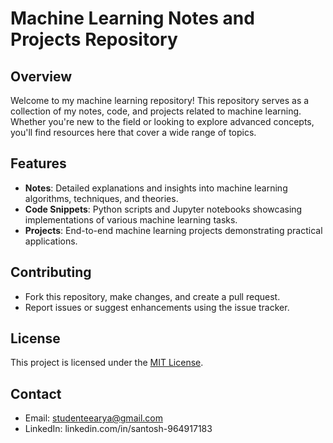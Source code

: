 

# Machine Learning Notes and Projects Repository

## Overview
Welcome to my machine learning repository! This repository serves as a collection of my notes, code, and projects related to machine learning. Whether you're new to the field or looking to explore advanced concepts, you'll find resources here that cover a wide range of topics.

## Features
- **Notes**: Detailed explanations and insights into machine learning algorithms, techniques, and theories.
- **Code Snippets**: Python scripts and Jupyter notebooks showcasing implementations of various machine learning tasks.
- **Projects**: End-to-end machine learning projects demonstrating practical applications.


## Contributing
- Fork this repository, make changes, and create a pull request.
- Report issues or suggest enhancements using the issue tracker.

## License
This project is licensed under the [MIT License](LICENSE).

## Contact
- Email: studenteearya@gmail.com
- LinkedIn: linkedin.com/in/santosh-964917183


